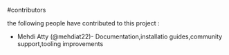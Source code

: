 #contributors

the following people have contributed to this project : 
- Mehdi Atty (@mehdiat22)- Documentation,installatio guides,community support,tooling improvements